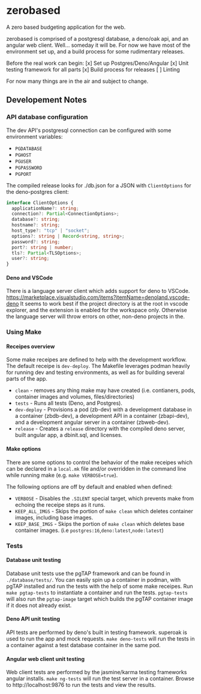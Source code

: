 # zerobased
A zero based budgeting application for the web. 

zerobased is comprised of a postgresql database, a deno/oak api, and an angular web client. Well... someday it will be. For now we have most of the environment set up, and a build process for some rudimentary releases.

Before the real work can begin:
[x] Set up Postgres/Deno/Angular
[x] Unit testing framework for all parts
[x] Build process for releases
[ ] Linting

For now many things are in the air and subject to change.

## Developement Notes

### API database configuration

The dev API's postgresql connection can be configured with some environment variables:

- `PGDATABASE`
- `PGHOST`
- `PGUSER`
- `PGPASSWORD`
- `PGPORT`

The compiled release looks for ./db.json for a JSON with `ClientOptions` for the deno-postgres client:
``` typescript
interface ClientOptions {
  applicationName?: string;
  connection?: Partial<ConnectionOptions>;
  database?: string;
  hostname?: string;
  host_type?: "tcp" | "socket";
  options?: string | Record<string, string>;
  password?: string;
  port?: string | number;
  tls?: Partial<TLSOptions>;
  user?: string;
}
```

#### Deno and VSCode

There is a language server client which adds support for deno to VSCode. https://marketplace.visualstudio.com/items?itemName=denoland.vscode-deno 
It seems to work best if the project directory is at the root in vscode explorer, and the extension is enabled for the workspace only. Otherwise the language server will throw errors on other, non-deno projects in the.

### Using Make
#### Receipes overview

Some make receipes are defined to help with the development workflow. The default receipe is `dev-deploy`. The Makefile leverages podman heavily for running dev and testing environments, as well as for building several parts of the app.

- `clean` - removes any thing make may have created (i.e. contianers, pods, container images and volumes, files/directories)
- `tests` - Runs all tests (Deno, and Postgres).
- `dev-deploy` - Provisions a pod (zb-dev) with a development database in a container (zbdb-dev), a development API in a container (zbapi-dev), and a development angular server in a container (zbweb-dev).
- `release` - Creates a `release` directory with the compiled deno server, built angular app, a dbinit.sql, and licenses.

#### Make options

There are some options to control the behavior of the make receipes which can be declared in a `local.mk` file and/or overridden in the command line while running make (e.g. `make VERBOSE=true`). 

The following options are off by default and enabled when defined:

- `VERBOSE` - Disables the `.SILENT` special target, which prevents make from echoing the receipe steps as it runs.
- `KEEP_ALL_IMGS` - Skips the portion of `make clean` which deletes container images, including base images.
- `KEEP_BASE_IMGS` - Skips the portion of `make clean` which deletes base container images. (i.e `postgres:16`,`deno:latest`,`node:latest`)

### Tests
#### Database unit testing

Database unit tests use the pgTAP framework and can be found in `./database/tests/`. You can easily spin up a container in podman, with pgTAP installed and run the tests with the help of some make receipes. Run `make pgtap-tests` to instantiate a container and run the tests. `pgtap-tests` will also run the `pgtap-image` target which builds the pgTAP container image if it does not already exist.

#### Deno API unit testing

API tests are performed by deno's built in testing framework. superoak is used to run the app and mock requests. `make deno-tests` will run the tests in a container against a test database container in the same pod.

#### Angular web client unit testing

Web client tests are performed by the jasmine/karma testing frameworks angular installs. `make ng-tests` will run the test server in a container. Browse to http://localhost:9876 to run the tests and view the results.